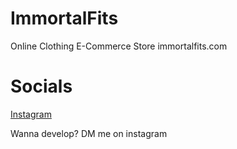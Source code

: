 # ImmortalFits
Online Clothing E-Commerce Store immortalfits.com

# Socials
<a href="https://instagram.com/immortalfits_">Instagram</a>

Wanna develop?
DM me on instagram
